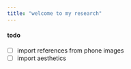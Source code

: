 ```yaml
---
title: "welcome to my research"
---
```


#### todo
- [ ] import references from phone images
- [ ] import aesthetics